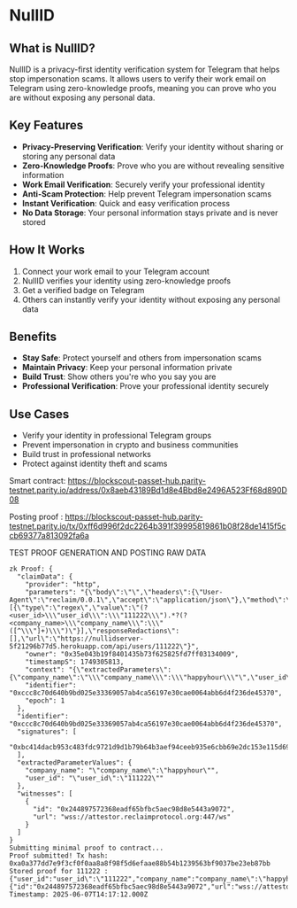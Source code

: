 # NullID

## What is NullID?

NullID is a privacy-first identity verification system for Telegram that helps stop impersonation scams. It allows users to verify their work email on Telegram using zero-knowledge proofs, meaning you can prove who you are without exposing any personal data.

## Key Features

- **Privacy-Preserving Verification**: Verify your identity without sharing or storing any personal data
- **Zero-Knowledge Proofs**: Prove who you are without revealing sensitive information
- **Work Email Verification**: Securely verify your professional identity
- **Anti-Scam Protection**: Help prevent Telegram impersonation scams
- **Instant Verification**: Quick and easy verification process
- **No Data Storage**: Your personal information stays private and is never stored

## How It Works

1. Connect your work email to your Telegram account
2. NullID verifies your identity using zero-knowledge proofs
3. Get a verified badge on Telegram
4. Others can instantly verify your identity without exposing any personal data

## Benefits

- **Stay Safe**: Protect yourself and others from impersonation scams
- **Maintain Privacy**: Keep your personal information private
- **Build Trust**: Show others you're who you say you are
- **Professional Verification**: Prove your professional identity securely

## Use Cases

- Verify your identity in professional Telegram groups
- Prevent impersonation in crypto and business communities
- Build trust in professional networks
- Protect against identity theft and scams 

Smart contract: https://blockscout-passet-hub.parity-testnet.parity.io/address/0x8aeb43189Bd1d8e4Bbd8e2496A523Ff68d890D08

Posting proof : https://blockscout-passet-hub.parity-testnet.parity.io/tx/0xff6d996f2dc2264b391f39995819861b08f28de1415f5ccb69377a813092fa6a


TEST PROOF GENERATION AND POSTING RAW DATA 
``` Generating zk proof...
zk Proof: {
  "claimData": {
    "provider": "http",
    "parameters": "{\"body\":\"\",\"headers\":{\"User-Agent\":\"reclaim/0.0.1\",\"accept\":\"application/json\"},\"method\":\"GET\",\"responseMatches\":[{\"type\":\"regex\",\"value\":\"(?<user_id>\\\"user_id\\\":\\\"111222\\\").*?(?<company_name>\\\"company_name\\\":\\\"([^\\\"]+)\\\")\"}],\"responseRedactions\":[],\"url\":\"https://nullidserver-5f21296b77d5.herokuapp.com/api/users/111222\"}",
    "owner": "0x35e043b19f8401435b73f625825fd7ff03134009",
    "timestampS": 1749305813,
    "context": "{\"extractedParameters\":{\"company_name\":\"\\\"company_name\\\":\\\"happyhour\\\"\",\"user_id\":\"\\\"user_id\\\":\\\"111222\\\"\"},\"providerHash\":\"0xff9d762b136b661ade18eb5dbdf50229a8c49477280ce9289fa223ce7c346b36\"}",
    "identifier": "0xccc8c70d640b9bd025e33369057ab4ca56197e30cae0064abb6d4f236de45370",
    "epoch": 1
  },
  "identifier": "0xccc8c70d640b9bd025e33369057ab4ca56197e30cae0064abb6d4f236de45370",   
  "signatures": [
    "0xbc414dacb953c483fdc9721d9d1b79b64b3aef94ceeb935e6cbb69e2dc153e115d6931bf0f2e15f2907844a9d9603eada262ab3d69d36f28da4b899dbe6073591b"
  ],
  "extractedParameterValues": {
    "company_name": "\"company_name\":\"happyhour\"",
    "user_id": "\"user_id\":\"111222\""
  },
  "witnesses": [
    {
      "id": "0x244897572368eadf65bfbc5aec98d8e5443a9072",
      "url": "wss://attestor.reclaimprotocol.org:447/ws"
    }
  ]
}
Submitting minimal proof to contract...
Proof submitted! Tx hash: 0xa0a377dd7e9f3cf0f0aa8a8f98f5d6efaae88b54b1239563bf9037be23eb87bb
Stored proof for 111222 : {"user_id":"user_id\":\"111222","company_name":"company_name\":\"happyhour","timestamp":1749305813,"witness":{"id":"0x244897572368eadf65bfbc5aec98d8e5443a9072","url":"wss://attestor.reclaimprotocol.org:447/ws"}}
Timestamp: 2025-06-07T14:17:12.000Z

















```
